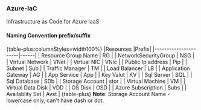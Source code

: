 ### Azure-IaC
Infrastructure as Code for Azure IaaS

#### Naming Convention prefix/suffix
{table-plus:columnStyles=width100%}
|Resources             |Prefix|
|----------------------|------|
| Resource Group Name  | RG   |
| NetworkSecurityGroup | NSG  |
| Virtual Network      | VNet |
| Virtual NIC          | VNic |
| Public Ip address    | Pip  |
| Subnet               | Sub  |
| Traffic Manager      | TM   |
| Load Balancer        | LB   |
| Application Gateway  | AG   |
| App Service          | App  |
| Key Valut            | KV   |
| Sql Server           | SQL  |
| Sql Database         | SDb  |
| Storage Account      | stor |
| Virtual Machine      | VM   |
| Virtual Data Disk    | VDD  |
| OS Disk              | OSD  |
| Azure Subscription   | Subs |
| Availablity Set      | Avst |
{table-plus} 
**Note**: Storage Account Name - lowercase only, can't have dash or dot.                                         